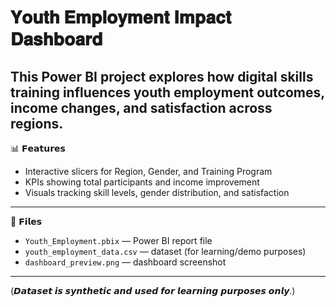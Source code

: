 #  𝐘𝐨𝐮𝐭𝐡 𝐄𝐦𝐩𝐥𝐨𝐲𝐦𝐞𝐧𝐭 𝐈𝐦𝐩𝐚𝐜𝐭 𝐃𝐚𝐬𝐡𝐛𝐨𝐚𝐫𝐝 

This Power BI project explores how digital skills training influences youth employment outcomes, income changes, and satisfaction across regions.
---
📊 𝗙𝗲𝗮𝘁𝘂𝗿𝗲𝘀
- Interactive slicers for Region, Gender, and Training Program  
- KPIs showing total participants and income improvement  
- Visuals tracking skill levels, gender distribution, and satisfaction  
---
📂 𝗙𝗶𝗹𝗲𝘀
- `Youth_Employment.pbix` — Power BI report file  
- `youth_employment_data.csv` — dataset (for learning/demo purposes)  
- `dashboard_preview.png` — dashboard screenshot  
---
(𝘿𝙖𝙩𝙖𝙨𝙚𝙩 𝙞𝙨 𝙨𝙮𝙣𝙩𝙝𝙚𝙩𝙞𝙘 𝙖𝙣𝙙 𝙪𝙨𝙚𝙙 𝙛𝙤𝙧 𝙡𝙚𝙖𝙧𝙣𝙞𝙣𝙜 𝙥𝙪𝙧𝙥𝙤𝙨𝙚𝙨 𝙤𝙣𝙡𝙮.)


